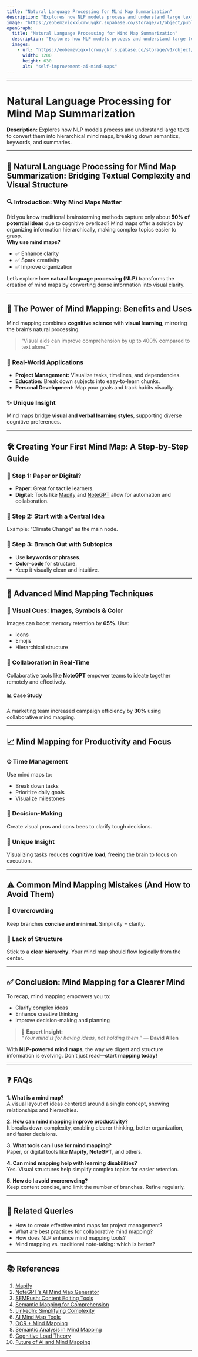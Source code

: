 ```yaml
---
title: "Natural Language Processing for Mind Map Summarization"
description: "Explores how NLP models process and understand large texts to convert them into hierarchical mind maps, breaking down semantics, keywords, and summaries."
image: "https://eobemzviqxxlcrwuygkr.supabase.co/storage/v1/object/public/yt2insight//nlp-mind-map-summarization.png"
openGraph:
  title: "Natural Language Processing for Mind Map Summarization"
  description: "Explores how NLP models process and understand large texts to convert them into hierarchical mind maps, breaking down semantics, keywords, and summaries."
  images:
    - url: "https://eobemzviqxxlcrwuygkr.supabase.co/storage/v1/object/public/yt2insight//nlp-mind-map-summarization.png"
      width: 1200
      height: 630
      alt: "self-improvement-ai-mind-maps"
---
```


---

# **Natural Language Processing for Mind Map Summarization**  
**Description:** Explores how NLP models process and understand large texts to convert them into hierarchical mind maps, breaking down semantics, keywords, and summaries.

---

## 🧠 Natural Language Processing for Mind Map Summarization: Bridging Textual Complexity and Visual Structure

### 🔍 Introduction: Why Mind Maps Matter

Did you know traditional brainstorming methods capture only about **50% of potential ideas** due to cognitive overload? Mind maps offer a solution by organizing information hierarchically, making complex topics easier to grasp.  
**Why use mind maps?**  
- ✅ Enhance clarity  
- ✅ Spark creativity  
- ✅ Improve organization  

Let’s explore how **natural language processing (NLP)** transforms the creation of mind maps by converting dense information into visual clarity.

---

## 🌟 The Power of Mind Mapping: Benefits and Uses

Mind mapping combines **cognitive science** with **visual learning**, mirroring the brain’s natural processing.

> “Visual aids can improve comprehension by up to 400% compared to text alone.”

### 💼 Real-World Applications  
- **Project Management:** Visualize tasks, timelines, and dependencies.  
- **Education:** Break down subjects into easy-to-learn chunks.  
- **Personal Development:** Map your goals and track habits visually.

### ✨ Unique Insight  
Mind maps bridge **visual and verbal learning styles**, supporting diverse cognitive preferences.

---

## 🛠 Creating Your First Mind Map: A Step-by-Step Guide

### 🧰 Step 1: Paper or Digital?  
- **Paper:** Great for tactile learners.  
- **Digital:** Tools like [Mapify](https://mapify.so) and [NoteGPT](https://notegpt.io/ai-mind-map-generator) allow for automation and collaboration.

### 🎯 Step 2: Start with a Central Idea  
Example: “Climate Change” as the main node.

### 🌿 Step 3: Branch Out with Subtopics  
- Use **keywords or phrases**.  
- **Color-code** for structure.  
- Keep it visually clean and intuitive.

---

## 🚀 Advanced Mind Mapping Techniques

### 🎨 Visual Cues: Images, Symbols & Color  
Images can boost memory retention by **65%**. Use:  
- Icons  
- Emojis  
- Hierarchical structure

### 👥 Collaboration in Real-Time  
Collaborative tools like **NoteGPT** empower teams to ideate together remotely and effectively.

#### 📊 Case Study  
A marketing team increased campaign efficiency by **30%** using collaborative mind mapping.

---

## 📈 Mind Mapping for Productivity and Focus

### ⏱ Time Management  
Use mind maps to:  
- Break down tasks  
- Prioritize daily goals  
- Visualize milestones

### 🧭 Decision-Making  
Create visual pros and cons trees to clarify tough decisions.

### 🧠 Unique Insight  
Visualizing tasks reduces **cognitive load**, freeing the brain to focus on execution.

---

## ⚠️ Common Mind Mapping Mistakes (And How to Avoid Them)

### 🚫 Overcrowding  
Keep branches **concise and minimal**. Simplicity = clarity.

### 🧩 Lack of Structure  
Stick to a **clear hierarchy**. Your mind map should flow logically from the center.

---

## ✅ Conclusion: Mind Mapping for a Clearer Mind

To recap, mind mapping empowers you to:  
- Clarify complex ideas  
- Enhance creative thinking  
- Improve decision-making and planning

> 💬 **Expert Insight:**  
> *“Your mind is for having ideas, not holding them.”* — **David Allen**

With **NLP-powered mind maps**, the way we digest and structure information is evolving. Don’t just read—**start mapping today!**

---

## ❓ FAQs

**1. What is a mind map?**  
A visual layout of ideas centered around a single concept, showing relationships and hierarchies.

**2. How can mind mapping improve productivity?**  
It breaks down complexity, enabling clearer thinking, better organization, and faster decisions.

**3. What tools can I use for mind mapping?**  
Paper, or digital tools like **Mapify**, **NoteGPT**, and others.

**4. Can mind mapping help with learning disabilities?**  
Yes. Visual structures help simplify complex topics for easier retention.

**5. How do I avoid overcrowding?**  
Keep content concise, and limit the number of branches. Refine regularly.

---

## 🔎 Related Queries

- How to create effective mind maps for project management?  
- What are best practices for collaborative mind mapping?  
- How does NLP enhance mind mapping tools?  
- Mind mapping vs. traditional note-taking: which is better?

---

## 📚 References

1. [Mapify](https://mapify.so)  
2. [NoteGPT’s AI Mind Map Generator](https://notegpt.io/ai-mind-map-generator)  
3. [SEMRush: Content Editing Tools](https://www.semrush.com/blog/content-editing-tools/)  
4. [Semantic Mapping for Comprehension](https://avazapp.com/blog/using-semantic-mapping-for-reading-comprehension/)  
5. [LinkedIn: Simplifying Complexity](https://www.linkedin.com/pulse/simplifying-complexity-through-mind-maps-enza-artino)  
6. [AI Mind Map Tools](https://www.taskade.com/generate/mind-maps/summary-mind-map)  
7. [OCR + Mind Mapping](https://www.boardmix.com/articles/ai-mind-map-generator/)  
8. [Semantic Analysis in Mind Mapping](https://blog.mindmanager.com/semantic-analysis/)  
9. [Cognitive Load Theory](https://www.nngroup.com/articles/cognitive-mind-concept/)  
10. [Future of AI and Mind Mapping](https://www.semrush.com/goodcontent/ai-text-generator/)

---

